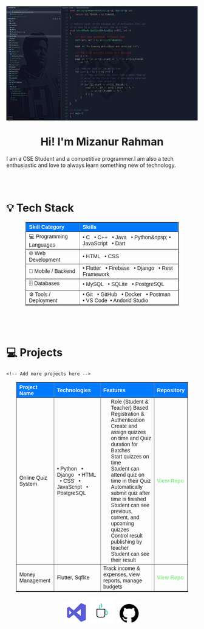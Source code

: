 
<img align="center" src="Screenshot from 2024-03-11 14-36-02.png" alt="well coming" style="width:1000px;height:300px;">
<h1 align="center"> Hi! I'm Mizanur Rahman </h1>
<p>I am a CSE Student and a competitive programmer.I am also a tech enthusiastic and love to always learn something new of technology.</p>







<br>
<br>


<h1>💡 Tech Stack</h1>

<table border="1" cellpadding="10" cellspacing="0" style="border-collapse: collapse; width: 80%; text-align: left; font-family: Arial, sans-serif; margin: auto;">
  <thead style="background-color: #007bff; color: white;">
    <tr>
      <th>Skill Category</th>
      <th>Skills</th>
    </tr>
  </thead>
  <tbody>
    <tr>
      <td>💻 Programming Languages </td>
       <td>• C &nbsp; • C++ &nbsp; • Java &nbsp; • Python&npsp;  • JavaScript &nbsp;  • Dart &nbsp;</td>
    </tr>
    <tr>
      <td>🌐 Web Development </td>
       <td>• HTML &nbsp; • CSS &nbsp; </td>
    </tr>
    <tr>
      <td>📱 Mobile / Backend </td>
       <td>• Flutter &nbsp; • Firebase &nbsp;  • Django &nbsp;  • Rest Framework &nbsp;  </td>
    </tr>
    <tr>
      <td> 🗄️ Databases </td>
      <td>• MySQL &nbsp; • SQLite &nbsp;  • PostgreSQL &nbsp;  </td>
    </tr>
    <tr>
      <td>⚙️ Tools / Deployment </td>
       <td>• Git &nbsp; • GitHub &nbsp;  • Docker &nbsp; • Postman &nbsp; • VS Code &nbsp;• Andorid Studio &nbsp; </td>
    </tr>
  </tbody>
</table>



<br><br><br>

<h1>💻 Projects</h1>

<table border="1" cellpadding="10" cellspacing="0" style="border-collapse: collapse; width: 90%; text-align: left; font-family: Arial, sans-serif; margin: auto;">
  <thead style="background-color: #007bff; color: white;">
    <tr>
      <th>Project Name</th>
      <th>Technologies</th>
      <th>Features</th>
      <th>Repository</th>
    </tr>
  </thead>
  <tbody>
     <tr>
      <td>Online Quiz System</td>
       <td>• Python &nbsp; • Django &nbsp;  • HTML &nbsp; • CSS &nbsp;  • JavaScript &nbsp;  
         • PostgreSQL &nbsp;</td>
     <td>
  <ul style="padding-left: 20px; margin: 0; list-style-type: none;">
    <li> Role (Student & Teacher) Based Registration & Authentication</li>
    <li> Create and assign quizzes on time and Quiz duration for Batches</li>
    <li> Start quizzes on time</li>
    <li> Student can attend quiz on time in their Quiz</li>
    <li>Automatically submit quiz after time is finished</li>
    <li> Student can see previous, current, and upcoming quizzes</li>
    <li> Control result publishing by teacher</li>
    <li> Student can see their result</li>
  </ul>
</td>
      <td>
        <a href="https://github.com/mizan92782/Online-Quiz-System" target="_blank" style="color: lightgreen; text-decoration: none; font-weight: bold;">View-Repo</a>
      </td>
    </tr>
    <tr>
      <td>Money Management</td>
      <td>Flutter, Sqflite</td>
      <td>Track income & expenses, view reports, manage budgets</td>
      <td>
        <a href="https://github.com/mizan92782/FLUTTER-LEARNING./tree/main/Project/my_money" target="_blank" style="color: lightgreen; text-decoration: none; font-weight: bold;">View Repo</a>
      </td>
    </tr>
  
    <!-- Add more projects here -->
  </tbody>
</table>









 
</div>









<p align="center">


<img src="visual-studio.gif" alt="Visual Studio GIF" width="60" height="60">

<img src="cof124.gif" alt="Sleep GIF" width="70" height="70">


<img src="github.gif" alt="GitHub GIF" width="60" height="60">



</p>





